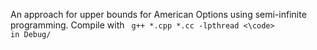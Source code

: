 An approach for upper bounds for American Options using semi-infinite programming.
Compile with
<code>
g++ *.cpp *.cc -lpthread 
<\code>
in Debug/